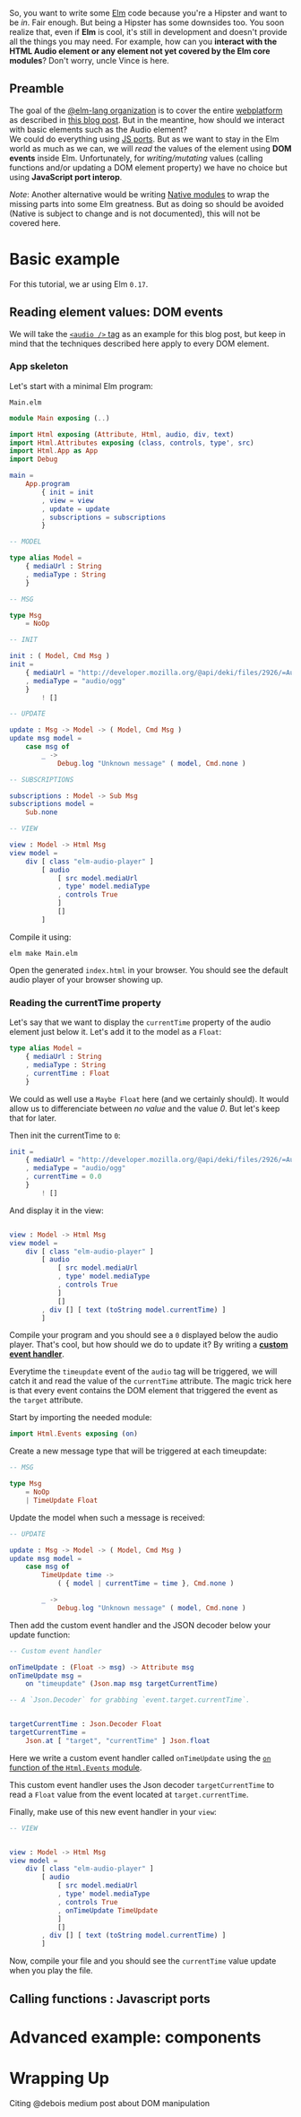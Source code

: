 <!-- 
.. title: Interacting with a DOM element using Elm (audio/video tag example)
.. slug: interacting-with-dom-element-using-elm-audio-video
.. date: 2016-07-07 12:38:20 UTC+02:00
.. tags: elm
.. category: 
.. link: 
.. description: 
.. type: text
-->

So, you want to write some [Elm](http://elm-lang.org/) code because you're a Hipster and want to be _in_. Fair enough. But being a Hipster has some downsides too. You soon realize that, even if __Elm__ is cool, it's still in development and doesn't provide all the things you may need. For example, how can you __interact with the HTML Audio element or any element not yet covered by the Elm core modules__? Don't worry, uncle Vince is here.

<!-- TEASER_END -->

## Preamble

The goal of the [@elm-lang organization](https://github.com/elm-lang) is to cover the entire [webplatform](https://platform.html5.org/) as described in [this blog post](http://elm-lang.org/blog/farewell-to-frp#what-is-next-). But in the meantine, how should we interact with basic elements such as the Audio element?  
We could do everything using [JS ports](http://guide.elm-lang.org/interop/javascript.html). But as we want to stay in the Elm world as much as we can, we will _read_ the values of the element using __DOM events__ inside Elm. Unfortunately, for _writing/mutating_ values (calling functions and/or updating a DOM element property) we have no choice but using __JavaScript port interop__.

_Note_: Another alternative would be writing [Native modules](https://github.com/elm-lang/core/tree/master/src/Native) to wrap the missing parts into some Elm greatness. But as doing so should be avoided (Native is subject to change and is not documented), this will not be covered here.

# Basic example

For this tutorial, we ar using Elm `0.17`.

## Reading element values: DOM events

We will take the [`<audio />` tag](https://developer.mozilla.org/en-US/docs/Web/HTML/Element/audio) as an example for this blog post, but keep in mind that the techniques described here apply to every DOM element.

### App skeleton

Let's start with a minimal Elm program:

`Main.elm`
```Elm
module Main exposing (..)

import Html exposing (Attribute, Html, audio, div, text)
import Html.Attributes exposing (class, controls, type', src)
import Html.App as App
import Debug

main =
    App.program
        { init = init
        , view = view
        , update = update
        , subscriptions = subscriptions
        }

-- MODEL

type alias Model =
    { mediaUrl : String
    , mediaType : String
    }

-- MSG

type Msg
    = NoOp

-- INIT

init : ( Model, Cmd Msg )
init =
    { mediaUrl = "http://developer.mozilla.org/@api/deki/files/2926/=AudioTest_(1).ogg"
    , mediaType = "audio/ogg"
    }
        ! []

-- UPDATE

update : Msg -> Model -> ( Model, Cmd Msg )
update msg model =
    case msg of
        _ ->
            Debug.log "Unknown message" ( model, Cmd.none )

-- SUBSCRIPTIONS

subscriptions : Model -> Sub Msg
subscriptions model =
    Sub.none

-- VIEW

view : Model -> Html Msg
view model =
    div [ class "elm-audio-player" ]
        [ audio
            [ src model.mediaUrl
            , type' model.mediaType
            , controls True
            ]
            []
        ]
```

Compile it using:

    elm make Main.elm

Open the generated `index.html` in your browser. You should see the default audio player of your browser showing up.

### Reading the currentTime property

Let's say that we want to display the `currentTime` property of the audio element just below it. Let's add it to the model as a `Float`:

```Elm
type alias Model =
    { mediaUrl : String
    , mediaType : String
    , currentTime : Float
    }
```

We could as well use a `Maybe Float` here (and we certainly should). It would allow us to differenciate between _no value_ and the value _0_. But let's keep that for later.

Then init the currentTime to `0`:

```Elm
init =
    { mediaUrl = "http://developer.mozilla.org/@api/deki/files/2926/=AudioTest_(1).ogg"
    , mediaType = "audio/ogg"
    , currentTime = 0.0
    }
        ! []
```

And display it in the view:

```Elm

view : Model -> Html Msg
view model =
    div [ class "elm-audio-player" ]
        [ audio
            [ src model.mediaUrl
            , type' model.mediaType
            , controls True
            ]
            []
        , div [] [ text (toString model.currentTime) ]
        ]
```

Compile your program and you should see a `0` displayed below the audio player. That's cool, but how should we do to update it? By writing a [__custom event handler__](http://package.elm-lang.org/packages/elm-lang/html/1.1.0/Html-Events#custom-event-handlers).

Everytime the `timeupdate` event of the `audio` tag will be triggered, we will catch it and read the value of the `currentTime` attribute. The magic trick here is that every event contains the DOM element that triggered the event as the `target` attribute.

Start by importing the needed module:

```Elm
import Html.Events exposing (on)
```

Create a new message type that will be triggered at each timeupdate:

```Elm
-- MSG

type Msg
    = NoOp
    | TimeUpdate Float
```

Update the model when such a message is received:

```Elm
-- UPDATE

update : Msg -> Model -> ( Model, Cmd Msg )
update msg model =
    case msg of
        TimeUpdate time ->
            ( { model | currentTime = time }, Cmd.none )

        _ ->
            Debug.log "Unknown message" ( model, Cmd.none )
```

Then add the custom event handler and the JSON decoder below your update function:

```Elm
-- Custom event handler

onTimeUpdate : (Float -> msg) -> Attribute msg
onTimeUpdate msg =
    on "timeupdate" (Json.map msg targetCurrentTime)

-- A `Json.Decoder` for grabbing `event.target.currentTime`.


targetCurrentTime : Json.Decoder Float
targetCurrentTime =
    Json.at [ "target", "currentTime" ] Json.float

```

Here we write a custom event handler called `onTimeUpdate` using the [`on` function of the `Html.Events` module](http://package.elm-lang.org/packages/elm-lang/html/1.1.0/Html-Events#custom-event-handlers).

This custom event handler uses the Json decoder `targetCurrentTime` to read a `Float` value from the event located at `target.currentTime`.

Finally, make use of this new event handler in your `view`:

```Elm
-- VIEW


view : Model -> Html Msg
view model =
    div [ class "elm-audio-player" ]
        [ audio
            [ src model.mediaUrl
            , type' model.mediaType
            , controls True
            , onTimeUpdate TimeUpdate
            ]
            []
        , div [] [ text (toString model.currentTime) ]
        ]
```

Now, compile your file and you should see the `currentTime` value update when you play the file.

## Calling functions : Javascript ports

# Advanced example: components

# Wrapping Up

Citing @debois medium post about DOM manipulation

